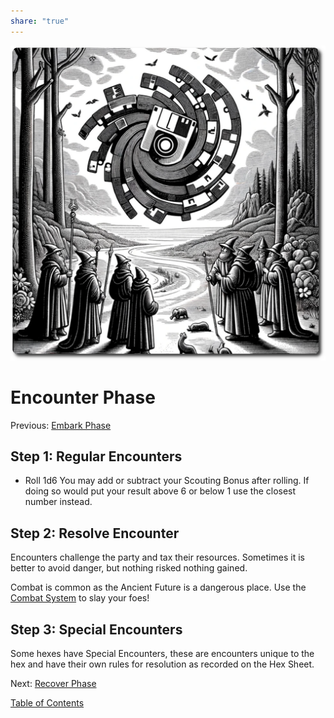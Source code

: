 ```yaml
---
share: "true"
---
```


![encounter-phase](./encounter-phase.png)    
    
# Encounter Phase    
Previous: [Embark Phase](./Embark-Phase.md)    
    
## Step 1: Regular Encounters    
    
- Roll 1d6 You may add or subtract your Scouting Bonus after rolling. If doing so would put your result above 6 or below 1 use the closest number instead.    
    
## Step 2: Resolve Encounter    
    
Encounters challenge the party and tax their resources. Sometimes it is better to avoid danger, but nothing risked nothing gained.     
    
Combat is common as the Ancient Future is a dangerous place. Use the [Combat System](./Combat-System.md) to slay your foes!    
    
## Step 3: Special Encounters    
    
Some hexes have Special Encounters, these are encounters unique to the hex and have their own rules for resolution as recorded on the Hex Sheet.    
    
Next: [Recover Phase](./Recover-Phase.md)    
    
[Table of Contents](./Table-of-Contents.md)